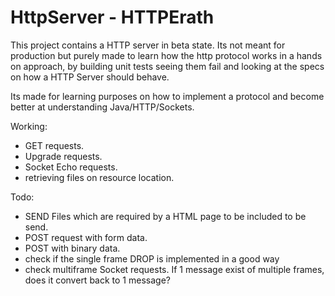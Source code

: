 # HttpServer - HTTPErath
This project contains a HTTP server in beta state.
Its not meant for production but purely made to learn how the http protocol works in a hands on approach, 
by building unit tests seeing them fail and looking at the specs on how a HTTP Server should behave.

Its made for learning purposes on how to implement a protocol and become better at understanding Java/HTTP/Sockets.

Working:
- GET requests.
- Upgrade requests.
- Socket Echo requests.
- retrieving files on resource location.

Todo:
- SEND Files which are required by a HTML page to be included to be send.
- POST request with form data.
- POST with binary data.
- check if the single frame DROP is implemented in a good way
- check multiframe Socket requests. If 1 message exist of multiple frames, does it convert back to 1 message?
